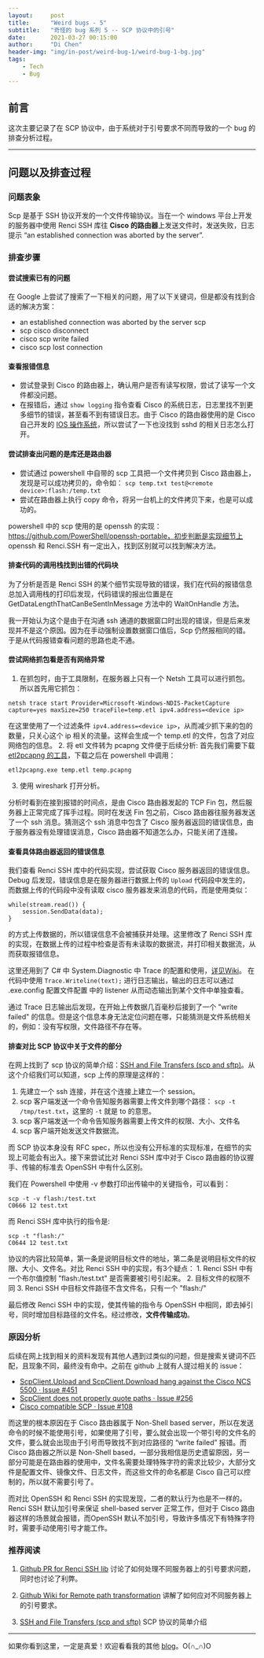 ```yaml
---
layout:     post
title:      "Weird bugs - 5"
subtitle:   "奇怪的 bug 系列 5 -- SCP 协议中的引号"
date:       2021-03-27 00:15:00
author:     "Di Chen"
header-img: "img/in-post/weird-bug-1/weird-bug-1-bg.jpg"
tags:
    - Tech
    - Bug
---
```


## 前言

这次主要记录了在 SCP 协议中，由于系统对于引号要求不同而导致的一个 bug 的排查分析过程。

---

## 问题以及排查过程

### 问题表象

Scp 是基于 SSH 协议开发的一个文件传输协议。当在一个 windows 平台上开发的服务器中使用 Renci SSH 库往 **Cisco 的路由器**上发送文件时，发送失败，日志提示 “an established connection was aborted by the server”.

### 排查步骤

#### 尝试搜索已有的问题

在 Google 上尝试了搜索了一下相关的问题，用了以下关键词，但是都没有找到合适的解决方案：
 - an established connection was aborted by the server scp
 - scp cisco disconnect
 - cisco scp write failed
 - cisco scp lost connection

#### 查看报错信息

- 尝试登录到 Cisco 的路由器上，确认用户是否有读写权限，尝试了读写一个文件都没问题。
- 在报错后，通过 `show logging` 指令查看 Cisco 的系统日志，日志里找不到更多细节的错误，甚至看不到有错误日志。由于 Cisco 的路由器使用的是 Cisco 自己开发的 [IOS 操作系统](https://en.wikipedia.org/wiki/Cisco_IOS)，所以尝试了一下也没找到 sshd 的相关日志怎么打开。

#### 尝试排查出问题的是库还是路由器

- 尝试通过 powershell 中自带的 scp 工具把一个文件拷贝到 Cisco 路由器上，发现是可以成功拷贝的，命令如： `scp temp.txt test@<remote device>:flash:/temp.txt`
- 尝试在路由器上执行 copy 命令，将另一台机上的文件拷贝下来，也是可以成功的。

powershell 中的 scp 使用的是 openssh 的实现： https://github.com/PowerShell/openssh-portable，初步判断是实现细节上 openssh 和 Renci.SSH 有一定出入，找到区别就可以找到解决方法。

#### 排查代码的调用栈找到出错的代码块

为了分析是否是 Renci SSH 的某个细节实现导致的错误，我们在代码的报错信息总加入调用栈的打印后发现，代码错误的报出位置是在 GetDataLengthThatCanBeSentInMessage 方法中的 WaitOnHandle 方法。

我一开始认为这个是由于在沟通 ssh 通道的数据窗口时出现的错误，但是后来发现并不是这个原因。因为在手动强制设置数据窗口值后，Scp 仍然报相同的错。于是从代码报错查看问题的思路也走不通。

#### 尝试网络抓包看是否有网络异常

1. 在抓包时，由于工具限制，在服务器上只有一个 Netsh 工具可以进行抓包。所以首先用它抓包：
```
netsh trace start Provider=Microsoft-Windows-NDIS-PacketCapture capture=yes maxSize=250 traceFile=temp.etl ipv4.address=<device ip>
```
在这里使用了一个过滤条件 `ipv4.address=<device ip>`，从而减少抓下来的包的数量，只关心这个 ip 相关的流量。这样会生成一个 temp.etl 的文件，包含了对应网络包的信息。
2. 将 etl 文件转为 pcapng 文件便于后续分析:
首先我们需要下载 [etl2pcapng 的工具](https://github.com/microsoft/etl2pcapng)，下载之后在 powershell 中调用：
```
etl2pcapng.exe temp.etl temp.pcapng
```
3. 使用 wireshark 打开分析。

分析时看到在接到报错的时间点，是由 Cisco 路由器发起的 TCP Fin 包，然后服务器上正常完成了挥手过程。同时在发送 Fin 包之前，Cisco 路由器往服务器发送了一个 ssh 消息。猜测这个 ssh 消息中包含了 Cisco 服务器返回的错误信息，由于服务器没有处理错误消息，Cisco 路由器不知道怎么办，只能关闭了连接。

#### 查看具体路由器返回的错误信息

我们查看 Renci SSH 库中的代码实现，尝试获取 Cisco 服务器返回的错误信息。Debug 后发现，错误信息是在服务器进行数据上传的 `Upload` 代码段中发生的，而数据上传的代码段中没有读取 cisco 服务器发来消息的代码，而是使用类似：
```
while(stream.read()) {
    session.SendData(data);
}
```
的方式上传数据的，所以错误信息不会被捕获并处理。这里修改了 Renci SSH 库的实现，在数据上传的过程中检查是否有未读取的数据流，并打印相关数据流，从而获取报错信息。

这里还用到了 C# 中 System.Diagnostic 中 Trace 的配置和使用，[详见Wiki](https://github.com/sshnet/SSH.NET/wiki/Troubleshooting-SSH.NET)。
在代码中使用 `Trace.Writeline(text);` 进行日志输出，输出的日志可以通过 <task>.exe.config 配置文件配置 <trace> 中的 listener 从而动态输出到某个文件中单独查看。

通过 Trace 日志输出后发现，在开始上传数据几百毫秒后接到了一个 "write failed" 的信息。但是这个信息本身无法定位问题在哪，只能猜测是文件系统相关的，例如：没有写权限，文件路径不存在等。

#### 排查对比 SCP 协议中关于文件的部分

在网上找到了 scp 协议的简单介绍：[SSH and File Transfers (scp and sftp)](https://docstore.mik.ua/orelly/networking_2ndEd/ssh/ch03_08.htm)。从这个介绍我们可以知道，scp 上传的原理是这样的：

1. 先建立一个 ssh 连接，并在这个连接上建立一个 session。
2. scp 客户端发送一个命令告知服务器需要上传文件到哪个路径： `scp -t /tmp/test.txt`，这里的 `-t` 就是 to 的意思。
3. scp 客户端发送一个命令告知服务器需要上传文件的权限、大小、文件名
4. scp 客户端开始发送文件数据流。

而 SCP 协议本身没有 RFC spec，所以也没有公开标准的实现标准，在细节的实现上可能会有出入。接下来尝试比对 Renci SSH 库中对于 Cisco 路由器的协议握手、传输的标准去 OpenSSH 中有什么区别。

我们在 Powershell 中使用 -v 参数打印出传输中的关键指令，可以看到：
```
scp -t -v flash:/test.txt
C0666 12 test.txt
```

而 Renci SSH 库中执行的指令是:
```
scp -t "flash:/"
C0644 12 test.txt
```

协议的内容比较简单，第一条是说明目标文件的地址，第二条是说明目标文件的权限、大小、文件名。对比 Renci SSH 中的实现，有3个疑点：
	1. Renci SSH 中有一个布尔值控制 "flash:/test.txt" 是否需要被引号引起来。
	2. 目标文件的权限不同
	3. Renci SSH 中目标文件路径不含文件名，只有一个 "flash:/"

最后修改 Renci SSH 中的实现，使其传输的指令与 OpenSSH 中相同，即去掉引号，同时增加目标路径的文件名。经过修改，**文件传输成功**。

### 原因分析

后续在网上找到相关的资料发现有其他人遇到过类似的问题，但是搜索关键词不匹配，且现象不同，最终没有命中。之前在 github 上就有人提过相关的 issue：
  - [ScpClient.Upload and ScpClient.Download hang against the Cisco NCS 5500 · Issue #451](https://github.com/sshnet/SSH.NET/issues/451)
  - [ScpClient does not properly quote paths · Issue #256](https://github.com/sshnet/SSH.NET/issues/256)
  - [Cisco compatible SCP · Issue #108](https://github.com/sshnet/SSH.NET/issues/108)

而这里的根本原因在于 Cisco 路由器属于 Non-Shell based server，所以在发送命令的时候不能使用引号，如果使用了引号，要么就会出现一个带引号的文件名的文件，要么就会出现由于引号而导致找不到对应路径的 “write failed” 报错。而 Cisco 路由器之所以是 Non-Shell based，一部分我相信是历史遗留原因，另一部分可能是在路由器的使用中，文件名需要处理特殊字符的需求比较少，大部分文件是配置文件、镜像文件、日志文件，而这些文件的命名都是 Cisco 自己可以控制的，所以就不需要引号了。

而对比 OpenSSH 和 Renci SSH 的实现发现，二者的默认行为也是不一样的。Renci SSH 默认加引号来保证 shell-based server 正常工作，但对于 Cisco 路由器这样的场景就会报错，而OpenSSH 默认不加引号，导致许多情况下有特殊字符时，需要手动使用引号才能工作。

### 推荐阅读

1. [Github PR for Renci SSH lib](https://github.com/sshnet/SSH.NET/pull/290) 讨论了如何处理不同服务器上的引号要求问题，同时也讨论了利弊。

2. [Github Wiki for Remote path transformation](https://github.com/sshnet/SSH.NET/wiki/ScpClient:-Remote-path-transformation) 讲解了如何应对不同服务器上的引号要求。

3. [SSH and File Transfers (scp and sftp)](https://docstore.mik.ua/orelly/networking_2ndEd/ssh/ch03_08.htm) SCP 协议的简单介绍

---

如果你看到这里，一定是真爱！欢迎看看我的其他 [blog](http://chendi.me/)。O(∩_∩)O
